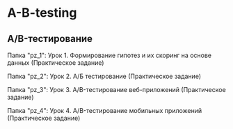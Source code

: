 # A-B-testing
## A/B-тестирование 

Папка "pz_1": Урок 1. Формирование гипотез и их скоринг на основе данных (Практическое задание)

Папка "pz_2": Урок 2. А/Б тестирование (Практическое задание)

Папка "pz_3": Урок 3. A/B-тестирование веб-приложений (Практическое задание)

Папка "pz_4": Урок 4. A/B-тестирование мобильных приложений (Практическое задание)
